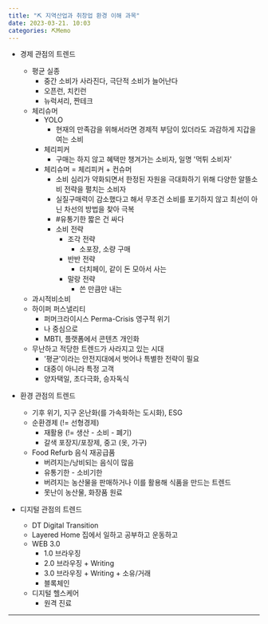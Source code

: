 ```yaml
---
title: "⛏️ 지역산업과 취창업 환경 이해 과목"
date: 2023-03-21. 10:03
categories: ⛏️Memo
---
```


- 경제 관점의 트렌드  
  - 평균 실종
    - 중간 소비가 사라진다, 극단적 소비가 늘어난다
    - 오픈런, 치킨런
    - 뉴럭셔리, 짠테크
  - 체리슈머
    - YOLO
      - 현재의 만족감을 위해서라면 경제적 부담이 있더라도 과감하게 지갑을 여는 소비
    - 체리피커
      - 구매는 하지 않고 혜택만 챙겨가는 소비자, 일명 '먹튀 소비자'
    - 체리슈머 = 체리피커 + 컨슈머
      - 소비 심리가 약화되면서 한정된 자원을 극대화하기 위해 다양한 알뜰소비 전략을 펼치는 소비자
      - 실질구매력이 감소했다고 해서 무조건 소비를 포기하지 않고 최선이 아닌 차선의 방법을 찾아 극복
      - #유통기한 짧은 건 싸다
      - 소비 전략
        - 조각 전략
          - 소포장, 소량 구매
        - 반반 전략
          - 더치페이, 같이 돈 모아서 사는
        - 말랑 전략
          - 쓴 만큼만 내는
  - 과시적비소비
  - 하이퍼 퍼스낼리티
    - 퍼머크라이시스 Perma-Crisis 영구적 위기
    - 나 중심으로
    - MBTI, 플랫폼에서 콘텐츠 개인화
  - 무난하고 적당한 트렌드가 사라지고 있는 시대
    - '평균'이라는 안전지대에서 벗어나 특별한 전략이 필요
    - 대중이 아니라 특정 고객
    - 양자택일, 초다극화, 승자독식

- 환경 관점의 트렌드
  - 기후 위기, 지구 온난화(를 가속화하는 도시화), ESG
  - 순환경제 (!= 선형경제)
    - 재활용 (!= 생산 - 소비 - 폐기)
    - 갈색 포장지/포장제, 중고 (옷, 가구)
  - Food Refurb 음식 재공급품
    - 버려지는/낭비되는 음식이 많음
    - 유통기한 - 소비기한
    - 버려지는 농산물을 판매하거나 이를 활용해 식품을 만드는 트렌드
    - 못난이 농산물, 화장품 원료

- 디지털 관점의 트렌드
  - DT Digital Transition
  - Layered Home 집에서 일하고 공부하고 운동하고
  - WEB 3.0
    - 1.0 브라우징
    - 2.0 브라우징 + Writing
    - 3.0 브라우징 + Writing + 소유/거래
    - 블록체인
  - 디지털 헬스케어
    - 원격 진료

---
